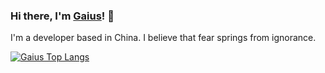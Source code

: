 ### Hi there, I'm [Gaius](https://qiwenbo.com)! 👋

I'm a developer based in China. I believe that fear springs from ignorance.

[![Gaius Top Langs](https://github-readme-stats.vercel.app/api/top-langs/?username=gaius-qi)](https://github.com/anuraghazra/github-readme-stats)

